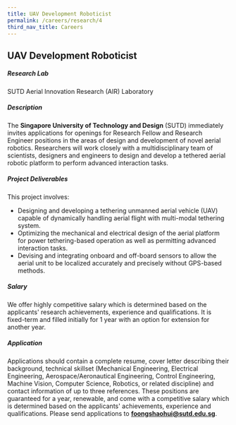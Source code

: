 ```yaml
---
title: UAV Development Roboticist
permalink: /careers/research/4
third_nav_title: Careers
---
```

## UAV Development Roboticist
##### Research Lab
SUTD Aerial Innovation Research (AIR) Laboratory
  
##### Description  
The **Singapore University of Technology and Design** (SUTD) immediately invites applications for openings for Research Fellow and Research Engineer positions in the areas of design and development of novel aerial robotics. Researchers will work closely with a multidisciplinary team of scientists, designers and engineers to design and develop a tethered aerial robotic platform to perform advanced interaction tasks. 
  
##### Project Deliverables
This project involves:
* Designing and developing a tethering unmanned aerial vehicle (UAV) capable of dynamically handling aerial flight with multi-modal tethering system.
* Optimizing the mechanical and electrical design of the aerial platform for power tethering-based operation as well as permitting advanced interaction tasks.
* Devising and integrating onboard and off-board sensors to allow the aerial unit to be localized accurately and precisely without GPS-based methods.
   
##### Salary
We offer highly competitive salary which is determined based on the applicants' research achievements, experience and qualifications. It is fixed-term and filled initially for 1 year with an option for extension for another year. 
  
##### Application  
Applications should contain a complete resume, cover letter describing their background, technical skillset (Mechanical Engineering, Electrical Engineering, Aerospace/Aeronautical Engineering, Control Engineering, Machine Vision, Computer Science, Robotics, or related discipline) and contact information of up to three references. These positions are guaranteed for a year, renewable, and come with a competitive salary which is determined based on the applicants' achievements, experience and qualifications. Please send applications to **[foongshaohui@sutd.edu.sg](foongshaohui@sutd.edu.sg)**.